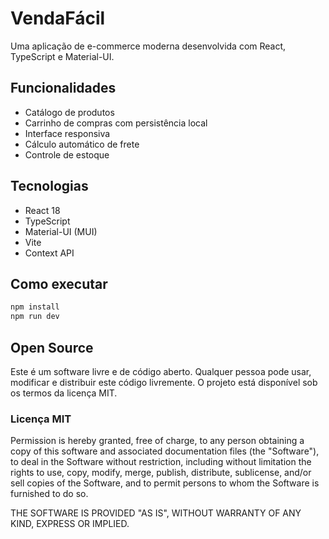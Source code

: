 # VendaFácil

Uma aplicação de e-commerce moderna desenvolvida com React, TypeScript e Material-UI.

## Funcionalidades

- Catálogo de produtos
- Carrinho de compras com persistência local
- Interface responsiva
- Cálculo automático de frete
- Controle de estoque

## Tecnologias

- React 18
- TypeScript
- Material-UI (MUI)
- Vite
- Context API

## Como executar

```bash
npm install
npm run dev
```

## Open Source

Este é um software livre e de código aberto. Qualquer pessoa pode usar, modificar e distribuir este código livremente. O projeto está disponível sob os termos da licença MIT.

### Licença MIT

Permission is hereby granted, free of charge, to any person obtaining a copy of this software and associated documentation files (the "Software"), to deal in the Software without restriction, including without limitation the rights to use, copy, modify, merge, publish, distribute, sublicense, and/or sell copies of the Software, and to permit persons to whom the Software is furnished to do so.

THE SOFTWARE IS PROVIDED "AS IS", WITHOUT WARRANTY OF ANY KIND, EXPRESS OR IMPLIED.
